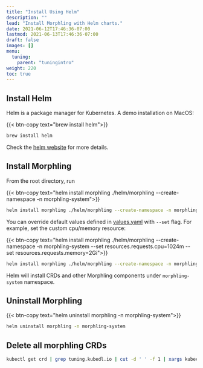 ```yaml
---
title: "Install Using Helm"
description: ""
lead: "Install Morphling with Helm charts."
date: 2021-06-12T17:46:36-07:00
lastmod: 2021-06-13T17:46:36-07:00
draft: false
images: []
menu:
  tuning:
    parent: "tuningintro"
weight: 220
toc: true
---
```


## Install Helm
Helm is a package manager for Kubernetes. A demo installation on MacOS:

{{< btn-copy text="brew install helm">}}
```bash
brew install helm
```
Check the [helm website](https://helm.sh/docs/intro/install/) for more details.

## Install Morphling
From the root directory, run

{{< btn-copy text="helm install morphling ./helm/morphling --create-namespace -n morphling-system">}}
```bash
helm install morphling ./helm/morphling --create-namespace -n morphling-system
```

You can override default values defined in [values.yaml](https://github.com/alibaba/morphling/blob/main/helm/morphling/values.yaml) with `--set` flag.
For example, set the custom cpu/memory resource:

{{< btn-copy text="helm install morphling ./helm/morphling --create-namespace -n morphling-system --set resources.requests.cpu=1024m --set resources.requests.memory=2Gi">}}
```bash
helm install morphling ./helm/morphling --create-namespace -n morphling-system  --set resources.requests.cpu=1024m --set resources.requests.memory=2Gi
```
Helm will install CRDs and other Morphling components under `morphling-system` namespace.

## Uninstall Morphling
{{< btn-copy text="helm uninstall morphling -n morphling-system">}}
```bash
helm uninstall morphling -n morphling-system
```

## Delete all morphling CRDs
```bash
kubectl get crd | grep tuning.kubedl.io | cut -d ' ' -f 1 | xargs kubectl delete crd
```

